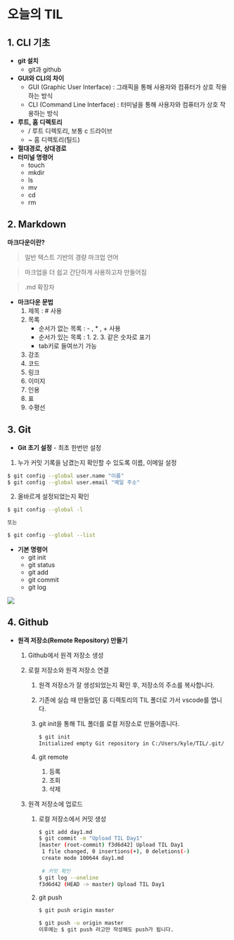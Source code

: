 # 오늘의 TIL



## 1. CLI 기초

- **git 설치**
  - git과 github
- **GUI와 CLI의 차이**
  - GUI (Graphic User Interface) : 그래픽을 통해 사용자와 컴퓨터가 상호 작용하는 방식
  - CLI (Command Line Interface) : 터미널을 통해 사용자와 컴퓨터가 상호 작용하는 방식
- **루트, 홈 디렉토리**
  - /  루트 디렉토리, 보통 c 드라이브
  - ~ 홈 디렉토리(틸드)
- **절대경로, 상대경로**
- **터미널 명령어**
  - touch
  - mkdir
  - ls
  - mv
  - cd
  - rm



## 2. Markdown

**마크다운이란?**

> 일반 텍스트 기반의 경량 마크업 언어

> 마크업을 더 쉽고 간단하게 사용하고자 만들어짐

> .md 확장자



- **마크다운 문법**
  1. 제목 : # 사용
  2. 목록 
     - 순서가 없는 목록 : - , * , + 사용
     - 순서가 있는 목록 : 1. 2. 3. 같은 숫자로 표기
     - tab키로 들여쓰기 가능
  3. 강조
  4. 코드
  5. 링크
  6. 이미지
  7. 인용
  8. 표
  9. 수평선



## 3. Git

- **Git 초기 설정** - 최초 한번만 설정

1. 누가 커밋 기록을 남겼는지 확인할 수 있도록 이름, 이메일 설정

```bash
$ git config --global user.name "이름"
$ git config --global user.email "메일 주소"
```

2. 올바르게 설정되었는지 확인

```bash
$ git config --global -l

또는

$ git config --global --list
```



- **기본 명령어**
  - git init
  - git status
  - git add
  - git commit
  - git log

![](https://hphk.notion.site/image/https%3A%2F%2Fs3-us-west-2.amazonaws.com%2Fsecure.notion-static.com%2Fc86c667a-616f-45b6-892e-15da6a3c494e%2FUntitled.png?table=block&id=e455d5aa-a031-431f-a091-210b3d9d2842&spaceId=daa2d103-3ecd-4519-8c30-4f55e74c7ef4&width=2000&userId=&cache=v2)



## 4. Github

- **원격 저장소(Remote Repository) 만들기**

  1. Github에서 원격 저장소 생성

  2. 로컬 저장소와 원격 저장소 연결

     1. 원격 저장소가 잘 생성되었는지 확인 후, 저장소의 주소를 복사합니다.

     2. 기존에 실습 때 만들었던 홈 디렉토리의 TIL 폴더로 가서 vscode를 엽니다.

     3. git init을 통해 TIL 폴더를 로컬 저장소로 만들어줍니다.

        ```bash
        $ git init
        Initialized empty Git repository in C:/Users/kyle/TIL/.git/
        ```

     4. git remote

        1. 등록
        2. 조회
        3. 삭제

  3. 원격 저장소에 업로드

     1. 로컬 저장소에서 커밋 생성

        ```bash
        $ git add day1.md
        $ git commit -m "Upload TIL Day1"
        [master (root-commit) f3d6d42] Upload TIL Day1
         1 file changed, 0 insertions(+), 0 deletions(-)
         create mode 100644 day1.md
         
         # 커밋 확인
        $ git log --oneline
        f3d6d42 (HEAD -> master) Upload TIL Day1
        ```

     2. git push

        ```bash
        $ git push origin master
        
        $ git push -u origin master
        이후에는 $ git push 라고만 작성해도 push가 됩니다.
        ```